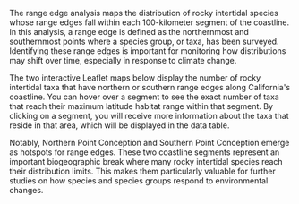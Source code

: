 The range edge analysis maps the distribution of rocky intertidal species whose range edges fall within each 100-kilometer segment of the coastline. In this analysis, a range edge is defined as the northernmost and southernmost points where a species group, or taxa, has been surveyed. Identifying these range edges is important for monitoring how distributions may shift over time, especially in response to climate change.

The two interactive Leaflet maps below display the number of rocky intertidal taxa that have northern or southern range edges along California's coastline. You can hover over a segment to see the exact number of taxa that reach their maximum latitude habitat range within that segment. By clicking on a segment, you will receive more information about the taxa that reside in that area, which will be displayed in the data table.

Notably, Northern Point Conception and Southern Point Conception emerge as hotspots for range edges. These two coastline segments represent an important biogeographic break where many rocky intertidal species reach their distribution limits. This makes them particularly valuable for further studies on how species and species groups respond to environmental changes.